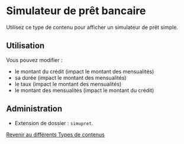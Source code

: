 ﻿# Simulateur de prêt bancaire

Utilisez ce type de contenu pour afficher un simulateur de prêt simple.

## Utilisation

Vous pouvez modifier :

- le montant du crédit (impact le montant des mensualités)
- sa durée (impact le montant des mensualités)
- le taux (impact le montant des mensualités)
- le montant des mensualités (impact le montant du crédit)

## Administration

- Extension de dossier : `simupret`.

[Revenir au différents Types de contenus](content_types.html)